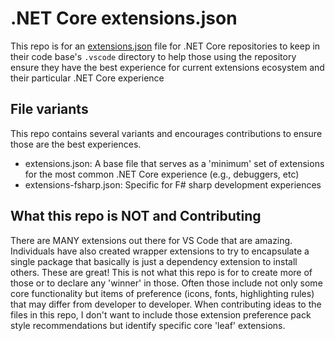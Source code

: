 # .NET Core extensions.json
This repo is for an [extensions.json](https://code.visualstudio.com/docs/editor/extension-gallery#_workspace-recommended-extensions) file for .NET Core repositories to keep in their code base's `.vscode` directory to help those using the repository ensure they have the best experience for current extensions ecosystem and their particular .NET Core experience

## File variants
This repo contains several variants and encourages contributions to ensure those are the best experiences.

- extensions.json: A base file that serves as a 'minimum' set of extensions for the most common .NET Core experience (e.g., debuggers, etc)
- extensions-fsharp.json: Specific for F# sharp development experiences

## What this repo is NOT and Contributing
There are MANY extensions out there for VS Code that are amazing.  Individuals have also created wrapper extensions to try to encapsulate a single package that basically is just a dependency extension to install others.  These are great!  This is not what this repo is for to create more of those or to declare any 'winner' in those.  Often those include not only some core functionality but items of preference (icons, fonts, highlighting rules) that may differ from developer to developer.  When contributing ideas to the files in this repo, I don't want to include those extension preference pack style recommendations but identify specific core 'leaf' extensions.